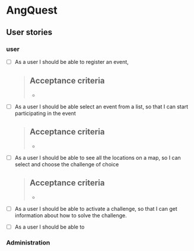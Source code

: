# AngQuest

## User stories

### user

- [ ] As a user I should be able to register an event,
    >   Acceptance criteria
    >   - 
    >   - 
- [ ] As a user I should be able select an event from a list, so that I can start participating in the event
    >   Acceptance criteria
    >   - 
    >   - 
- [ ] As a user I should be able to see all the locations on a map, so I can select and choose the challenge of choice
    >   Acceptance criteria
    >   - 
    >   - 
- [ ] As a user I should be able to activate a challenge, so that I can get information about how to solve the challenge.

- [ ] As a user I should be able to 


### Administration
